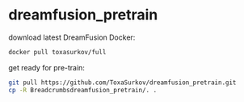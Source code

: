 # dreamfusion_pretrain

download latest DreamFusion Docker: 
``` bash
docker pull toxasurkov/full
```

get ready for pre-train:
``` bash
git pull https://github.com/ToxaSurkov/dreamfusion_pretrain.git
cp -R Breadcrumbsdreamfusion_pretrain/. .
```
